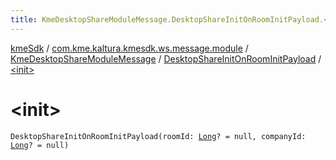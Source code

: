```yaml
---
title: KmeDesktopShareModuleMessage.DesktopShareInitOnRoomInitPayload.<init> - kmeSdk
---
```


[kmeSdk](../../../index.html) / [com.kme.kaltura.kmesdk.ws.message.module](../../index.html) / [KmeDesktopShareModuleMessage](../index.html) / [DesktopShareInitOnRoomInitPayload](index.html) / [&lt;init&gt;](./-init-.html)

# &lt;init&gt;

`DesktopShareInitOnRoomInitPayload(roomId: `[`Long`](https://kotlinlang.org/api/latest/jvm/stdlib/kotlin/-long/index.html)`? = null, companyId: `[`Long`](https://kotlinlang.org/api/latest/jvm/stdlib/kotlin/-long/index.html)`? = null)`